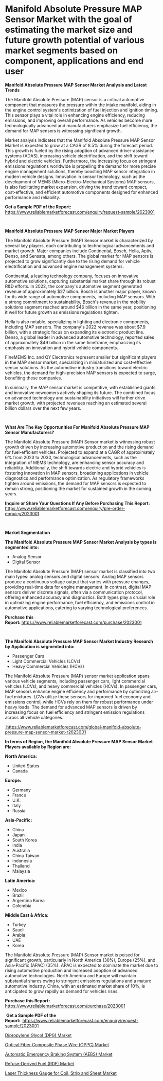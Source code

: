 <p><h1>Manifold Absolute Pressure MAP Sensor Market with the goal of estimating the market size and future growth potential of various market segments based on component, applications and end user</h1></p><p><strong>Manifold Absolute Pressure MAP Sensor Market Analysis and Latest Trends</strong></p>
<p><p>The Manifold Absolute Pressure (MAP) sensor is a critical automotive component that measures the pressure within the intake manifold, aiding in the engine control system's optimization of fuel injection and ignition timing. This sensor plays a vital role in enhancing engine efficiency, reducing emissions, and improving overall performance. As vehicles become more technologically advanced and manufacturers emphasize fuel efficiency, the demand for MAP sensors is witnessing significant growth.</p><p>Market analysis indicates that the Manifold Absolute Pressure MAP Sensor Market is expected to grow at a CAGR of 8.5% during the forecast period. This growth is fueled by the rising adoption of advanced driver-assistance systems (ADAS), increasing vehicle electrification, and the shift toward hybrid and electric vehicles. Furthermore, the increasing focus on stringent emissions regulations worldwide is propelling the demand for more precise engine management solutions, thereby boosting MAP sensor integration in modern vehicle designs. Innovation in sensor technology, such as the development of MEMS (Micro-Electro-Mechanical Systems) MAP sensors, is also facilitating market expansion, driving the trend toward compact, cost-effective, and efficient automotive components designed for enhanced performance and reliability.</p></p>
<p><strong>Get a Sample PDF of the Report:&nbsp;</strong> <a href="https://www.reliablemarketforecast.com/enquiry/request-sample/2023001?utm_campaign=1778&utm_medium=2&utm_source=Github&utm_content=ia&utm_term=30102024&utm_id=manifold-absolute-pressure-map-sensor">https://www.reliablemarketforecast.com/enquiry/request-sample/2023001</a></p>
<p>&nbsp;</p>
<p><strong>Manifold Absolute Pressure MAP Sensor Major Market Players</strong></p>
<p><p>The Manifold Absolute Pressure (MAP) Sensor market is characterized by several key players, each contributing to technological advancements and market growth. Major companies include Continental, Bosch, Hella, Aptiv, Denso, and Sensata, among others. The global market for MAP sensors is projected to grow significantly due to the rising demand for vehicle electrification and advanced engine management systems.</p><p>Continental, a leading technology company, focuses on innovative automotive solutions, capturing substantial market share through its robust R&D efforts. In 2022, the company's automotive segment generated revenue of approximately $27 billion. Bosch is another major player, known for its wide range of automotive components, including MAP sensors. With a strong commitment to sustainability, Bosch's revenue in the mobility solutions segment reached around $46 billion in the same year, positioning it well for future growth as emissions regulations tighten.</p><p>Hella is also notable, specializing in lighting and electronic components, including MAP sensors. The company's 2022 revenue was about $7.9 billion, with a strategic focus on expanding its electronic product line. Denso, a global leader in advanced automotive technology, reported sales of approximately $49 billion in the same timeframe, emphasizing its emphasis on innovation and hybrid vehicle components.</p><p>FineMEMS Inc. and QY Electronics represent smaller but significant players in the MAP sensor market, specializing in miniaturized and cost-effective sensor solutions. As the automotive industry transitions toward electric vehicles, the demand for high-precision MAP sensors is expected to surge, benefiting these companies.</p><p>In summary, the MAP sensor market is competitive, with established giants and innovative newcomers actively shaping its future. The combined focus on advanced technology and sustainability initiatives will further drive market growth, with projected revenues reaching an estimated several billion dollars over the next few years.</p></p>
<p>&nbsp;</p>
<p><strong>What Are The Key Opportunities For Manifold Absolute Pressure MAP Sensor Manufacturers?</strong></p>
<p><p>The Manifold Absolute Pressure (MAP) Sensor market is witnessing robust growth driven by increasing automotive production and the rising demand for fuel-efficient vehicles. Projected to expand at a CAGR of approximately 6% from 2023 to 2030, technological advancements, such as the integration of MEMS technology, are enhancing sensor accuracy and reliability. Additionally, the shift towards electric and hybrid vehicles is fostering innovation in MAP sensors, broadening applications in vehicle diagnostics and performance optimization. As regulatory frameworks tighten around emissions, the demand for MAP sensors is expected to remain strong, positioning the market for sustained growth in the coming years.</p></p>
<p><strong>Inquire or Share Your Questions If Any Before Purchasing This Report:</strong> <a href="https://www.reliablemarketforecast.com/enquiry/pre-order-enquiry/2023001?utm_campaign=1778&utm_medium=2&utm_source=Github&utm_content=ia&utm_term=30102024&utm_id=manifold-absolute-pressure-map-sensor">https://www.reliablemarketforecast.com/enquiry/pre-order-enquiry/2023001</a></p>
<p>&nbsp;</p>
<p><strong>Market Segmentation</strong></p>
<p><strong>The Manifold Absolute Pressure MAP Sensor Market Analysis by types is segmented into:</strong></p>
<p><ul><li>Analog Sensor</li><li>Digital Sensor</li></ul></p>
<p><p>The Manifold Absolute Pressure (MAP) sensor market is classified into two main types: analog sensors and digital sensors. Analog MAP sensors produce a continuous voltage output that varies with pressure changes, providing real-time data for engine management. In contrast, digital MAP sensors deliver discrete signals, often via a communication protocol, offering enhanced accuracy and diagnostics. Both types play a crucial role in optimizing engine performance, fuel efficiency, and emissions control in automotive applications, catering to varying technological preferences.</p></p>
<p><strong>Purchase this Report:&nbsp;</strong><a href="https://www.reliablemarketforecast.com/purchase/2023001?utm_campaign=1778&utm_medium=2&utm_source=Github&utm_content=ia&utm_term=30102024&utm_id=manifold-absolute-pressure-map-sensor">https://www.reliablemarketforecast.com/purchase/2023001</a></p>
<p>&nbsp;</p>
<p><strong>The Manifold Absolute Pressure MAP Sensor Market Industry Research by Application is segmented into:</strong></p>
<p><ul><li>Passenger Cars</li><li>Light Commercial Vehicles (LCVs)</li><li>Heavy Commercial Vehicles (HCVs)</li></ul></p>
<p><p>The Manifold Absolute Pressure (MAP) sensor market application spans various vehicle segments, including passenger cars, light commercial vehicles (LCVs), and heavy commercial vehicles (HCVs). In passenger cars, MAP sensors enhance engine efficiency and performance by optimizing air-fuel mixtures. LCVs utilize these sensors for improved fuel economy and emissions control, while HCVs rely on them for robust performance under heavy loads. The demand for advanced MAP sensors is driven by increasing focus on fuel efficiency and stringent emission regulations across all vehicle categories.</p></p>
<p><a href="https://www.reliablemarketforecast.com/global-manifold-absolute-pressure-map-sensor-market-r2023001?utm_campaign=1778&utm_medium=2&utm_source=Github&utm_content=ia&utm_term=30102024&utm_id=manifold-absolute-pressure-map-sensor">&nbsp;https://www.reliablemarketforecast.com/global-manifold-absolute-pressure-map-sensor-market-r2023001</a></p>
<p><strong>In terms of Region, the Manifold Absolute Pressure MAP Sensor Market Players available by Region are:</strong></p>
<p>
    <p> <strong> North America: </strong>
        <ul>
            <li>United States</li>
            <li>Canada</li>
        </ul>
        </p> 
    <p> <strong> Europe: </strong>
        <ul>
            <li>Germany</li>
            <li>France</li>
            <li>U.K.</li>
            <li>Italy</li>
            <li>Russia</li>
        </ul>
        </p> 
    <p> <strong> Asia-Pacific: </strong>
        <ul>
            <li>China</li>
            <li>Japan</li>
            <li>South Korea</li>
            <li>India</li>
            <li>Australia</li>
            <li>China Taiwan</li>
            <li>Indonesia</li>
            <li>Thailand</li>
            <li>Malaysia</li>
        </ul>
        </p> 
    <p> <strong> Latin America: </strong>
        <ul>
            <li>Mexico</li>
            <li>Brazil</li>
            <li>Argentina Korea</li>
            <li>Colombia</li>
        </ul>
        </p> 
    <p> <strong> Middle East & Africa: </strong>
        <ul>
            <li>Turkey</li>
            <li>Saudi</li>
            <li>Arabia</li>
            <li>UAE</li>
            <li>Korea</li>
        </ul>
    </p>
    </p>
<p><p>The Manifold Absolute Pressure (MAP) Sensor market is poised for significant growth, particularly in North America (30%), Europe (25%), and Asia-Pacific (APAC) (35%). APAC is expected to dominate the market due to rising automotive production and increased adoption of advanced automotive technologies. North America and Europe will maintain substantial shares owing to stringent emissions regulations and a mature automotive industry. China, with an estimated market share of 10%, is anticipated to grow rapidly as demand for vehicles rises.</p></p>
<p><strong>Purchase this Report: </strong><a href="https://www.reliablemarketforecast.com/purchase/2023001?utm_campaign=1778&utm_medium=2&utm_source=Github&utm_content=ia&utm_term=30102024&utm_id=manifold-absolute-pressure-map-sensor">https://www.reliablemarketforecast.com/purchase/2023001</a></p>
<p>&nbsp;<strong>Get a Sample PDF of the Report:&nbsp;&nbsp;</strong><a href="https://www.reliablemarketforecast.com/enquiry/request-sample/2023001?utm_campaign=1778&utm_medium=2&utm_source=Github&utm_content=ia&utm_term=30102024&utm_id=manifold-absolute-pressure-map-sensor">https://www.reliablemarketforecast.com/enquiry/request-sample/2023001</a></p>
<p><strong></strong></p>
<p><p><a href="https://www.linkedin.com/pulse/dipropylene-glycol-dpg-market-trends-growth-outlook-2024-2031-ul23c?utm_campaign=1778&utm_medium=2&utm_source=Github&utm_content=ia&utm_term=30102024&utm_id=manifold-absolute-pressure-map-sensor">Dipropylene Glycol (DPG) Market</a></p><p><a href="https://www.linkedin.com/pulse/global-optical-fiber-composite-phase-wire-oppc-market-focus-t3f2c?utm_campaign=1778&utm_medium=2&utm_source=Github&utm_content=ia&utm_term=30102024&utm_id=manifold-absolute-pressure-map-sensor">Optical Fiber Composite Phase Wire (OPPC) Market</a></p><p><a href="https://www.linkedin.com/pulse/automatic-emergency-braking-system-aebs-market2024-2031-industry-a9gmf?utm_campaign=1778&utm_medium=2&utm_source=Github&utm_content=ia&utm_term=30102024&utm_id=manifold-absolute-pressure-map-sensor">Automatic Emergency Braking System (AEBS) Market</a></p><p><a href="https://www.linkedin.com/pulse/global-refuse-derived-fuel-rdf-market-trends-analysis-future-u11ie?utm_campaign=1778&utm_medium=2&utm_source=Github&utm_content=ia&utm_term=30102024&utm_id=manifold-absolute-pressure-map-sensor">Refuse-Derived Fuel (RDF) Market</a></p><p><a href="https://www.linkedin.com/pulse/laser-thickness-gauge-coil-strip-sheet-market-navigating-challenges-vxdwe?utm_campaign=1778&utm_medium=2&utm_source=Github&utm_content=ia&utm_term=30102024&utm_id=manifold-absolute-pressure-map-sensor">Laser Thickness Gauge for Coil, Strip and Sheet Market</a></p></p>
